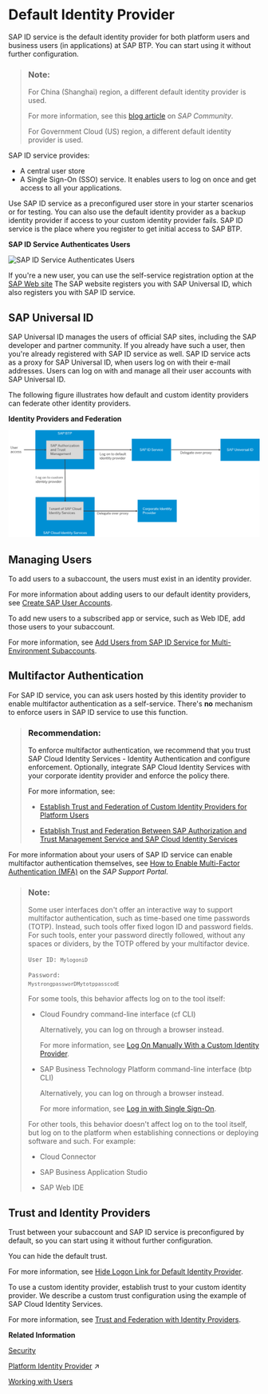 <!-- loiod6a8db70bdde459f92f2837349f95090 -->

# Default Identity Provider

SAP ID service is the default identity provider for both platform users and business users \(in applications\) at SAP BTP. You can start using it without further configuration.

> ### Note:  
> For China \(Shanghai\) region, a different default identity provider is used.
> 
> For more information, see this [blog article](https://blogs.sap.com/2021/02/22/activate-totp-two-factor-authentication-on-sap-business-technology-platform-formerly-known-as-cloud-platform-at-alibaba-cloud/) on *SAP Community*.
> 
> For Government Cloud \(US\) region, a different default identity provider is used.



SAP ID service provides:

-   A central user store
-   A Single Sign-On \(SSO\) service. It enables users to log on once and get access to all your applications.

Use SAP ID service as a preconfigured user store in your starter scenarios or for testing. You can also use the default identity provider as a backup identity provider if access to your custom identity provider fails. SAP ID service is the place where you register to get initial access to SAP BTP.

  
  
**SAP ID Service Authenticates Users**

![](images/Authorization_and_Trust_Management_in_the_Neo_Environment_graph3_68bb064.png "SAP ID Service Authenticates Users")

If you're a new user, you can use the self-service registration option at the [SAP Web site](https://www.sap.com) The SAP website registers you with SAP Universal ID, which also registers you with SAP ID service.



<a name="loiod6a8db70bdde459f92f2837349f95090__section_fmj_mbp_ktb"/>

## SAP Universal ID

SAP Universal ID manages the users of official SAP sites, including the SAP developer and partner community. If you already have such a user, then you're already registered with SAP ID service as well. SAP ID service acts as a proxy for SAP Universal ID, when users log on with their e-mail addresses. Users can log on with and manage all their user accounts with SAP Universal ID.

The following figure illustrates how default and custom identity providers can federate other identity providers.

  
  
**Identity Providers and Federation**

![](images/idp_proxies_a1b2a3b.png "Identity Providers and Federation")



<a name="loiod6a8db70bdde459f92f2837349f95090__section_hpw_zlg_fsb"/>

## Managing Users

To add users to a subaccount, the users must exist in an identity provider.

For more information about adding users to our default identity providers, see [Create SAP User Accounts](create-sap-user-accounts-ebe42f6.md).

To add new users to a subscribed app or service, such as Web IDE, add those users to your subaccount.

For more information, see [Add Users from SAP ID Service for Multi-Environment Subaccounts](add-users-from-sap-id-service-for-multi-environment-subaccounts-760ab77.md).



<a name="loiod6a8db70bdde459f92f2837349f95090__section_e34_mmg_fsb"/>

## Multifactor Authentication

For SAP ID service, you can ask users hosted by this identity provider to enable multifactor authentication as a self-service. There's **no** mechanism to enforce users in SAP ID service to use this function.

> ### Recommendation:  
> To enforce multifactor authentication, we recommend that you trust SAP Cloud Identity Services - Identity Authentication and configure enforcement. Optionally, integrate SAP Cloud Identity Services with your corporate identity provider and enforce the policy there.
> 
> For more information, see:
> 
> -   [Establish Trust and Federation of Custom Identity Providers for Platform Users](establish-trust-and-federation-of-custom-identity-providers-for-platform-users-c368984.md)
> 
> -   [Establish Trust and Federation Between SAP Authorization and Trust Management Service and SAP Cloud Identity Services](establish-trust-and-federation-between-sap-authorization-and-trust-management-service-a-161f8f0.md)

For more information about your users of SAP ID service can enable multifactor authentication themselves, see [How to Enable Multi-Factor Authentication \(MFA\)](https://support.sap.com/en/my-support/mfa.html) on the *SAP Support Portal*.

> ### Note:  
> Some user interfaces don't offer an interactive way to support multifactor authentication, such as time-based one time passwords \(TOTP\). Instead, such tools offer fixed logon ID and password fields. For such tools, enter your password directly followed, without any spaces or dividers, by the TOTP offered by your multifactor device.
> 
> <code>User ID: <code>MylogoniD</code></code>
> 
> <code>Password: <code>MystrongpassworDMytotppasscodE</code></code>
> 
> For some tools, this behavior affects log on to the tool itself:
> 
> -   Cloud Foundry command-line interface \(cf CLI\)
> 
>     Alternatively, you can log on through a browser instead.
> 
>     For more information, see [Log On Manually With a Custom Identity Provider](log-on-manually-with-a-custom-identity-provider-e1009b4.md).
> 
> -   SAP Business Technology Platform command-line interface \(btp CLI\)
> 
>     Alternatively, you can log on through a browser instead.
> 
>     For more information, see [Log in with Single Sign-On](log-in-with-single-sign-on-b2a56a8.md).
> 
> 
> For other tools, this behavior doesn't affect log on to the tool itself, but log on to the platform when establishing connections or deploying software and such. For example:
> 
> -   Cloud Connector
> 
> -   SAP Business Application Studio
> 
> -   SAP Web IDE



<a name="loiod6a8db70bdde459f92f2837349f95090__section_ifv_xlg_fsb"/>

## Trust and Identity Providers

Trust between your subaccount and SAP ID service is preconfigured by default, so you can start using it without further configuration.

You can hide the default trust.

For more information, see [Hide Logon Link for Default Identity Provider](hide-logon-link-for-default-identity-provider-9e3d457.md).

To use a custom identity provider, establish trust to your custom identity provider. We describe a custom trust configuration using the example of SAP Cloud Identity Services.

For more information, see [Trust and Federation with Identity Providers](trust-and-federation-with-identity-providers-cb1bc8f.md).

**Related Information**  


[Security](../60-security/security-e129aa2.md "Use the security features and functions of SAP BTP to support the security policies of your organization.")

[Platform Identity Provider](https://help.sap.com/viewer/ea72206b834e4ace9cd834feed6c0e09/Cloud/en-US/80edbe70b8f3478d8a59c21a91a47aa6.html "The platform identity provider is the user base for access to your SAP BTP subaccount in the Neo environment. The default user base is provided by SAP ID Service. You can switch to an Identity Authentication tenant if you want to use a custom user base.") :arrow_upper_right:

[Working with Users](working-with-users-2c91f88.md "In the SAP BTP cockpit, you can see the users of your global account or subaccount, user-related identity provider information, and their authorizations. In a user's overview, you can create and delete users, and assign role collections. You can also display an overview of the role collections, where you can drill down all the way to the role, and see the application that the role is belongs to.")

